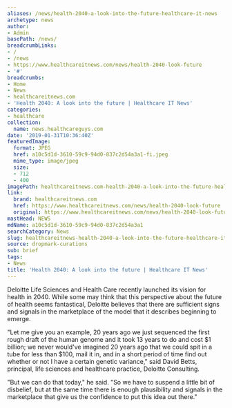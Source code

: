 ```yaml
---
aliases: /news/health-2040-a-look-into-the-future-healthcare-it-news
archetype: news
author:
- Admin
basePath: /news/
breadcrumbLinks:
- /
- /news
- https://www.healthcareitnews.com/news/health-2040-look-future
- '#'
breadcrumbs:
- Home
- News
- healthcareitnews.com
- 'Health 2040: A look into the future | Healthcare IT News'
categories:
- healthcare
collection:
  name: news.healthcareguys.com
date: '2019-01-31T10:36:40Z'
featuredImage:
  format: JPEG
  href: a10c5d1d-3610-59c9-94d0-837c2d54a3a1-fi.jpeg
  mime_type: image/jpeg
  size:
  - 712
  - 400
imagePath: healthcareitnews.com-health-2040-a-look-into-the-future-healthcare-it-news
link:
  brand: healthcareitnews.com
  href: https://www.healthcareitnews.com/news/health-2040-look-future
  original: https://www.healthcareitnews.com/news/health-2040-look-future
mastHead: NEWS
mdName: a10c5d1d-3610-59c9-94d0-837c2d54a3a1
searchCategory: News
slug: healthcareitnews-health-2040-a-look-into-the-future-healthcare-it-news
source: dropmark-curations
sub: brief
tags:
- News
title: 'Health 2040: A look into the future | Healthcare IT News'
---
```


Deloitte Life Sciences and Health Care recently launched its vision for health in 2040. While some may think that this perspective about the future of health seems fantastical, Deloitte believes that there are sufficient signs and signals in the marketplace of the model that it describes beginning to emerge.

"Let me give you an example, 20 years ago we just sequenced the first rough draft of the human genome and it took 13 years to do and cost $1 billion; we never would've imagined 20 years ago that we could spit in a tube for less than $100, mail it in, and in a short period of time find out whether or not I have a certain genetic variance," said David Betts, principal, life sciences and healthcare practice, Deloitte Consulting.

"But we can do that today," he said. "So we have to suspend a little bit of disbelief, but at the same time there is enough plausibility and signals in the marketplace that give us the confidence to put this idea out there."